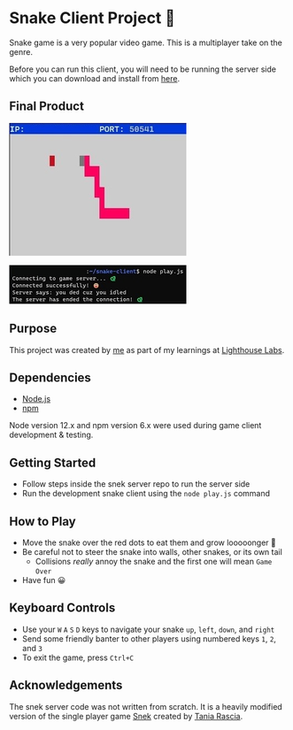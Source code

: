 # Snake Client Project 🐍

Snake game is a very popular video game. This is a multiplayer take on the genre.

Before you can run this client, you will need to be running the server side which you can download and install from [here](https://github.com/kazvee/snek-multiplayer).

## Final Product

!['Game Server Screenshot'](/images/GameServerScreenshot.jpg 'Gameplay: Snake getting into position to eat a red dot')

!['Client Terminal Screenshot'](/images/ClientTerminalScreenshot.jpg 'View of Client Terminal')

## Purpose

This project was created by [me](https://github.com/kazvee) as part of my learnings at [Lighthouse Labs](https://www.lighthouselabs.ca/en/web-development-flex-program).

## Dependencies

- [Node.js](https://nodejs.org)
- [npm](https://www.npmjs.com)

Node version 12.x and npm version 6.x were used during game client development & testing.

## Getting Started

- Follow steps inside the snek server repo to run the server side
- Run the development snake client using the `node play.js` command

## How to Play
- Move the snake over the red dots to eat them and grow looooonger 🐍
- Be careful not to steer the snake into walls, other snakes, or its own tail
  - Collisions *really* annoy the snake and the first one will mean `Game Over`
- Have fun 😀

## Keyboard Controls

- Use your `W` `A` `S` `D` keys to navigate your snake `up`, `left`, `down`, and `right`
- Send some friendly banter to other players using numbered keys `1`, `2`, and `3`
- To exit the game, press `Ctrl+C`

## Acknowledgements

The snek server code was not written from scratch. It is a heavily modified version of the single player game [Snek](https://github.com/taniarascia/snek) created by [Tania Rascia](https://github.com/taniarascia).